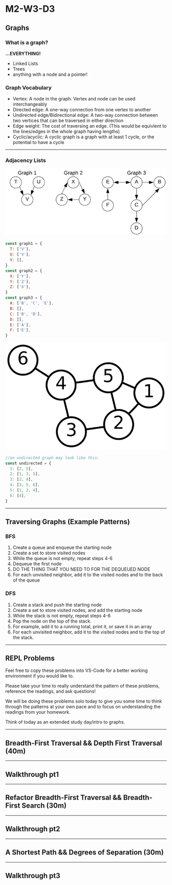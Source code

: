 # M2-W3-D3

## Graphs

### What is a graph?

**...EVERYTHING!**

- Linked Lists
- Trees
- anything with a node and a pointer!

### Graph Vocabulary

- Vertex: A node in the graph. Vertex and node can be used interchangeably
- Directed edge: A one-way connection from one vertex to another
- Undirected edge/Bidirectional edge: A two-way connection between two vertices
  that can be traversed in either direction
- Edge weight: The cost of traversing an edge. (This would be equivlent to the
  lines/edges in the whole graph having lengths)
- Cyclic/acyclic: A cyclic graph is a graph with at least 1 cycle, or the
  potential to have a cycle

---

### Adjacency Lists

![graphs](./images/graphs.png)

```js
const graph1 = {
  T: ['V'],
  U: ['V'],
  V: [],
}
const graph2 = {
  X: ['Y'],
  Y: ['Z'],
  Z: ['X'],
}
const graph3 = {
  A: ['B', 'C', 'E'],
  B: [],
  C: ['B', 'D'],
  D: [],
  E: ['A'],
  F: ['E'],
}
```

![undirected](./images/undirected.svg)

```js
//an undirected graph may look like this:
const undirected = {
  1: [2, 5],
  2: [1, 3, 5],
  3: [2, 4],
  4: [3, 5, 6],
  5: [1, 2, 4],
  6: [4],
}
```

---

## Traversing Graphs (Example Patterns)

### BFS

1. Create a queue and enqueue the starting node
2. Create a set to store visited nodes
3. While the queue is not empty, repeat steps 4-6
4. Dequeue the first node
5. DO THE THING THAT YOU NEED TO FOR THE DEQUEUED NODE
6. For each unvisited neighbor, add it to the visited nodes and to the back of
   the queue

### DFS

1. Create a stack and push the starting node
2. Create a set to store visited nodes, and add the starting node
3. While the stack is not empty, repeat steps 4-6
4. Pop the node on the top of the stack.
5. For example, add it to a running total, print it, or save it in an array
6. For each unvisited neighbor, add it to the visited nodes and to the top
   of the stack.

---

## REPL Problems

Feel free to copy these problems into VS-Code for a better working environment if you
would like to.

Please take your time to really understand the pattern of these problems,
reference the readings, and ask questions!

We will be doing these problems solo today to give you some time to think
through the patterns at your own pace and to focus on understanding the
readings from your homework.

Think of today as an extended study day/intro to graphs.

---

## Breadth-First Traversal && Depth First Traversal (40m)

---

## Walkthrough pt1

---

## Refactor Breadth-First Traversal && Breadth-First Search (30m)

---

## Walkthrough pt2

---

## A Shortest Path && Degrees of Separation (30m)

---

## Walkthrough pt3
